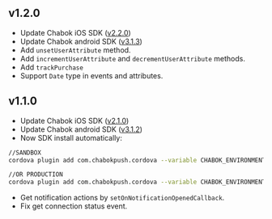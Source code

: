 ## v1.2.0
- Update Chabok iOS SDK ([v2.2.0](https://github.com/chabok-io/chabok-client-ios/releases/tag/v2.2.0))
- Update Chabok android SDK ([v3.1.3](https://github.com/chabok-io/chabok-client-android/releases/tag/v3.1.3))
- Add `unsetUserAttribute` method.
- Add `incrementUserAttribute` and `decrementUserAttribute` methods.
- Add `trackPurchase`
- Support `Date` type in events and attributes.  

## v1.1.0
- Update Chabok iOS SDK ([v2.1.0](https://github.com/chabok-io/chabok-client-ios/releases/tag/v2.1.0))
- Update Chabok android SDK ([v3.1.2](https://github.com/chabok-io/chabok-client-android/releases/tag/v3.1.2))
- Now SDK install automatically:
``` bash
//SANDBOX
cordova plugin add com.chabokpush.cordova --variable CHABOK_ENVIRONMENT=SANDBOX

//OR PRODUCTION
cordova plugin add com.chabokpush.cordova --variable CHABOK_ENVIRONMENT=PRODUCTION
```
- Get notification actions by `setOnNotificationOpenedCallback`.
- Fix get connection status event.

